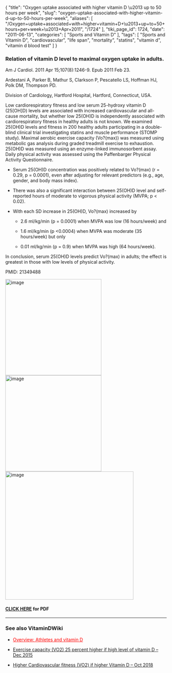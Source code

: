 {
    "title": "Oxygen uptake associated with higher vitamin D \u2013 up to 50 hours per week",
    "slug": "oxygen-uptake-associated-with-higher-vitamin-d-up-to-50-hours-per-week",
    "aliases": [
        "/Oxygen+uptake+associated+with+higher+vitamin+D+\u2013+up+to+50+hours+per+week+\u2013+Apr+2011",
        "/1724"
    ],
    "tiki_page_id": 1724,
    "date": "2011-06-13",
    "categories": [
        "Sports and Vitamin D"
    ],
    "tags": [
        "Sports and Vitamin D",
        "cardiovascular",
        "life span",
        "mortality",
        "statins",
        "vitamin d",
        "vitamin d blood test"
    ]
}


### Relation of vitamin D level to maximal oxygen uptake in adults.

Am J Cardiol. 2011 Apr 15;107(8):1246-9. Epub 2011 Feb 23.

Ardestani A, Parker B, Mathur S, Clarkson P, Pescatello LS, Hoffman HJ, Polk DM, Thompson PD.

Division of Cardiology, Hartford Hospital, Hartford, Connecticut, USA.

Low cardiorespiratory fitness and low serum 25-hydroxy vitamin D (25<span>[OH]</span>D) levels are associated with increased cardiovascular and all-cause mortality, but whether low 25(OH)D is independently associated with cardiorespiratory fitness in healthy adults is not known. We examined 25(OH)D levels and fitness in 200 healthy adults participating in a double-blind clinical trial investigating statins and muscle performance (STOMP study). Maximal aerobic exercise capacity (Vo?(max)) was measured using metabolic gas analysis during graded treadmill exercise to exhaustion. 25(OH)D was measured using an enzyme-linked immunosorbent assay. Daily physical activity was assessed using the Paffenbarger Physical Activity Questionnaire. 

* Serum 25(OH)D concentration was positively related to Vo?(max) (r = 0.29, p = 0.0001), even after adjusting for relevant predictors (e.g., age, gender, and body mass index). 

* There was also a significant interaction between 25(OH)D level and self-reported hours of moderate to vigorous physical activity (MVPA; p < 0.02). 

* With each SD increase in 25(OH)D, Vo?(max) increased by 

   * 2.6 ml/kg/min (p = 0.0001) when MVPA was low (16 hours/week) and 

   * 1.6 ml/kg/min (p <0.0004) when MVPA was moderate (35 hours/week) but only 

   * 0.01 ml/kg/min (p = 0.9) when MVPA was high (64 hours/week). 

In conclusion, serum 25(OH)D levels predict Vo?(max) in adults; the effect is greatest in those with low levels of physical activity.

PMID:     21349488

<img src="https://d1bk1kqxc0sym.cloudfront.net/attachments/jpeg/vo2max.jpg" alt="image" height="300">

<img src="https://d1bk1kqxc0sym.cloudfront.net/attachments/jpeg/vo2max-f2.jpg" alt="image" height="300">

<img src="https://d1bk1kqxc0sym.cloudfront.net/attachments/jpeg/vo2max-vs-exercise.jpg" alt="image" height="400">

#### [CLICK HERE](https://www.VitaminDWiki.com/tiki-download_file.php?fileId=1701) for PDF

---

### See also VitaminDWiki

* <a href="/posts/overview-athletes-and-vitamin-d" style="color: red; text-decoration: underline;" title="This link has an unknown page_id: 1259">Overview: Athletes and vitamin D</a>

* [Exercise capacity (VO2) 25 percent higher if high level of vitamin D – Dec 2015](/posts/exercise-capacity-vo2-25-percent-higher-if-high-level-of-vitamin-d)

* [Higher Cardiovascular fitness (VO2) if higher Vitamin D – Oct 2018](/posts/higher-cardiovascular-fitness-vo2-if-higher-vitamin-d)